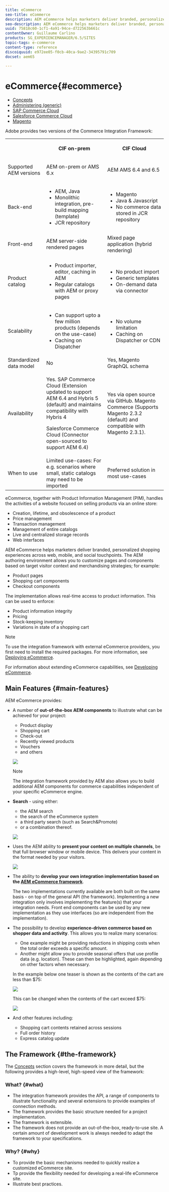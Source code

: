 ```yaml
---
title: eCommerce
seo-title: eCommerce
description: AEM eCommerce helps marketers deliver branded, personalized shopping experiences across web, mobile, and social touchpoints.
seo-description: AEM eCommerce helps marketers deliver branded, personalized shopping experiences across web, mobile, and social touchpoints.
uuid: 75818c60-1cf1-4a91-94ce-d722563b661c
contentOwner: Guillaume Carlino
products: SG_EXPERIENCEMANAGER/6.5/SITES
topic-tags: e-commerce
content-type: reference
discoiquuid: e972ee05-f0cb-40ca-9ae2-34395791c709
docset: aem65

---
```


# eCommerce{#ecommerce}

* [Concepts](/help/sites-administering/concepts.md)
* [Administering (generic)](/help/sites-administering/generic.md)
* [SAP Commerce Cloud](/help/sites-deploying/hybris.md)
* [Salesforce Commerce Cloud](/help/sites-deploying/demandware.md)
* [Magento](/help/sites-deploying/magento.md)

Adobe provides two versions of the Commerce Integration Framework:

<table>
 <tbody>
  <tr>
   <th><p> </p> </th>
   <th><p>CIF on-prem</p> </th>
   <th><p>CIF Cloud</p> </th>
  </tr>
  <tr>
   <td><p>Supported AEM versions</p> </td>
   <td><p>AEM on-prem or AMS 6.x</p> </td>
   <td>AEM AMS 6.4 and 6.5</td>
  </tr>
  <tr>
   <td><p>Back-end</p> </td>
   <td>
    <ul>
     <li>AEM, Java</li>
     <li>Monolithic integration, pre-build mapping (template)</li>
     <li>JCR repository</li>
    </ul> </td>
   <td>
    <ul>
     <li>Magento</li>
     <li>Java &amp; Javascript</li>
     <li>No commerce data stored in JCR repository</li>
    </ul> </td>
  </tr>
  <tr>
   <td><p>Front-end</p> </td>
   <td><p>AEM server-side rendered pages</p> </td>
   <td>Mixed page application (hybrid rendering)</td>
  </tr>
  <tr>
   <td><p>Product catalog</p> </td>
   <td>
    <ul>
     <li>Product importer, editor, caching in AEM</li>
     <li>Regular catalogs with AEM or proxy pages</li>
    </ul> </td>
   <td>
    <ul>
     <li>No product import</li>
     <li>Generic templates</li>
     <li>On-demand data via connector</li>
    </ul> </td>
  </tr>
  <tr>
   <td><p>Scalability</p> </td>
   <td>
    <ul>
     <li>Can support upto a few million products (depends on the use-case)</li>
     <li>Caching on Dispatcher</li>
    </ul> </td>
   <td>
    <ul>
     <li>No volume limitation</li>
     <li>Caching on Dispatcher or CDN</li>
    </ul> </td>
  </tr>
  <tr>
   <td>Standardized data model</td>
   <td>No</td>
   <td>Yes, Magento GraphQL schema</td>
  </tr>
  <tr>
   <td>Availability</td>
   <td><p>Yes. SAP Commerce Cloud (Extension updated to support AEM 6.4 and Hybris 5 (default) and maintains compatibility with Hybris 4</p> <p>Salesforce Commerce Cloud (Connector open-sourced to support AEM 6.4)</p> </td>
   <td>Yes via open source via GitHub. Magento Commerce (Supports Magento 2.3.2 (default) and compatible with Magento 2.3.1).</td>
  </tr>
  <tr>
   <td>When to use</td>
   <td>Limited use-cases: For e.g. scenarios where small, static catalogs may need to be imported</td>
   <td>Preferred solution in most use-cases</td>
  </tr>
 </tbody>
</table>

eCommerce, together with Product Information Management (PIM), handles the activities of a website focused on selling products via an online store:

* Creation, lifetime, and obsolescence of a product
* Price management
* Transaction management
* Management of entire catalogs
* Live and centralized storage records
* Web interfaces

AEM eCommerce helps marketers deliver branded, personalized shopping experiences across web, mobile, and social touchpoints. The AEM authoring environment allows you to customize pages and components based on target visitor context and merchandising strategies; for example:

* Product pages
* Shopping cart components
* Checkout components

The implementation allows real-time access to product information. This can be used to enforce:

* Product information integrity
* Pricing
* Stock-keeping inventory
* Variations in state of a shopping cart

>[!NOTE]
>
>To use the integration framework with external eCommerce providers, you first need to install the required packages. For more information, see [Deploying eCommerce](/help/sites-deploying/ecommerce.md).
>
>For information about extending eCommerce capabilities, see [Developing eCommerce](/help/sites-developing/ecommerce.md).

## Main Features {#main-features}

AEM eCommerce provides:

* A number of **out-of-the-box AEM components** to illustrate what can be achieved for your project:

    * Product display
    * Shopping cart
    * Check-out
    * Recently viewed products
    * Vouchers
    * and others

  ![](assets/chlimage_1-130.png)

  >[!NOTE]
  >
  >The integration framework provided by AEM also allows you to build additional AEM components for commerce capabilities independent of your specific eCommerce engine.

* **Search** - using either:

    * the AEM search
    * the search of the eCommerce system
    * a third party search (such as Search&Promote)
    * or a combination thereof.

  ![](assets/chlimage_1-131.png)

* Uses the AEM ability to **present your content on multiple channels**, be that full browser window or mobile device. This delivers your content in the format needed by your visitors.

  ![](assets/chlimage_1-132.png)

* The ability to **develop your own integration implementation based on the [AEM eCommerce framework](#the-framework)**.

  The two implementations currently available are both built on the same basis - on top of the general API (the framework). Implementing a new integration only involves implementing the feature(s) that your integration needs. Front end components can be used by any new implementation as they use interfaces (so are independent from the implementation).

* The possibility to develop **experience-driven commerce based on shopper data and activity**. This allows you to realize many scenarios:

    * One example might be providing reductions in shipping costs when the total order exceeds a specific amount.
    * Another might allow you to provide seasonal offers that use profile data (e.g. location). These can then be highlighted, again depending on other factors when necessary.

  In the example below one teaser is shown as the contents of the cart are less than $75:

  ![](assets/chlimage_1-133.png)

  This can be changed when the contents of the cart exceed $75:

  ![](assets/chlimage_1-134.png)

* And other features including:

    * Shopping cart contents retained across sessions
    * Full order history
    * Express catalog update

## The Framework {#the-framework}

The [Concepts](/help/sites-administering/concepts.md) section covers the framework in more detail, but the following provides a high-level, high-speed view of the framework:

### What? {#what}

* The integration framework provides the API, a range of components to illustrate functionality and several extensions to provide examples of connection methods.
* The framework provides the basic structure needed for a project implementation.
* The framework is extensible.
* The framework does not provide an out-of-the-box, ready-to-use site. A certain amount of development work is always needed to adapt the framework to your specifications.

### Why? {#why}

* To provide the basic mechanisms needed to quickly realize a customized eCommerce site.
* Tp provide the flexibility needed for developing a real-life eCommerce site.
* Illustrate best practices.